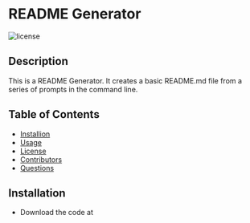 # README Generator

![license](https://img.shields.io/badge/License-GNU-brightgreen.svg)


## Description
This is a README Generator. It creates a basic README.md file from a series of prompts in the command line.

## Table of Contents
- [Installion](#Installation)
- [Usage](#Usage)
- [License](#License)
- [Contributors](#Contributors)
- [Questions](#Questions)

## Installation

- Download the code at 
